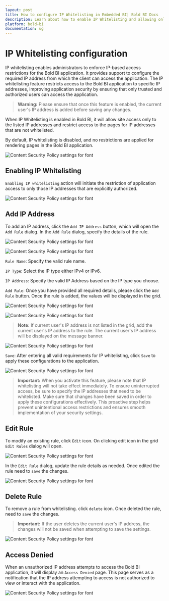 ```yaml
---
layout: post
title: How to configure IP Whitelisting in Embedded BI| Bold BI Docs
description: Learn about how to enable IP Whitelisting and allowing only specified IP addresses to access Bold BI embedded application.
platform: bold-bi
documentation: ug
---
```


# IP Whitelisting configuration

IP whitelisting enables administrators to enforce IP-based access restrictions for the Bold BI application. It provides support to configure the required IP address from which the client can access the application. The IP whitelisting feature restricts access to the Bold BI application to specific IP addresses, improving application security by ensuring that only trusted and authorized users can access the application.

> **Warning:** Please ensure that once this feature is enabled, the current user's IP address is added before saving any changes.

When IP Whitelisting is enabled in Bold BI, it will allow site access only to the listed IP addresses and restrict access to the pages for IP addresses that are not whitelisted.

By default, IP whitelisting is disabled, and no restrictions are applied for rendering pages in the Bold BI application. 

![Content Security Policy settings for font](/static/assets/security-configuration/images/ip-whitelisting-options.png#width=55%)

## Enabling IP Whitelisting

`Enabling IP whitelisting` action will initiate the restriction of application access to only those IP addresses that are explicitly authorized.

![Content Security Policy settings for font](/static/assets/security-configuration/images/enabled-ip-whitelisting.png)


## Add IP Address

To add an IP address, click the `Add IP Address` button, which will open the `Add Rule` dialog. In the `Add Rule` dialog, specify the details of the rule.

![Content Security Policy settings for font](/static/assets/security-configuration/images/add-rule-button.png)

![Content Security Policy settings for font](/static/assets/security-configuration/images/add-rule-dialog.png)

`Rule Name`: Specify the valid rule name.

`IP Type`: Select the IP type either IPv4 or IPv6.

`IP Address`: Specify the valid IP Address based on the IP type you choose.

`Add Rule`: Once you have provided all required details, please click the `Add Rule` button. Once the rule is added, the values will be displayed in the grid.

![Content Security Policy settings for font](/static/assets/security-configuration/images/add-rule.png)

![Content Security Policy settings for font](/static/assets/security-configuration/images/added-rule-grid.png)

> **Note:** If current user's IP address is not listed in the grid, add the current user's IP address to the rule. The current user's IP address will be displayed on the message banner.

![Content Security Policy settings for font](/static/assets/security-configuration/images/user-ipaddress-info.png)

`Save`: After entering all valid requirements for IP whitelisting, click `Save` to apply these configurations to the application.

![Content Security Policy settings for font](/static/assets/security-configuration/images/save-changes-ip.png)

> **Important:** When you activate this feature, please note that IP whitelisting will not take effect immediately. To ensure uninterrupted access, be sure to specify the IP addresses that need to be whitelisted. Make sure that changes have been saved in order to apply these configurations effectively. This proactive step helps prevent unintentional access restrictions and ensures smooth implementation of your security settings.

## Edit Rule

To modify an existing rule, click `Edit` icon. On clicking edit icon in the grid `Edit Rules` dialog will open. 

![Content Security Policy settings for font](/static/assets/security-configuration/images/ipwhitelisting-edit.png)

In the `Edit Rule` dialog, update the rule details as needed. Once edited the rule need to `save` the changes.

![Content Security Policy settings for font](/static/assets/security-configuration/images/edit-rule-dialog.png)

## Delete Rule

To remove a rule from whitelisting. click `delete` icon. Once deleted the rule, need to `save` the changes.

> **Important:** If the user deletes the current user's IP address, the changes will not be saved when attempting to save the settings.

![Content Security Policy settings for font](/static/assets/security-configuration/images/ip-whitelisting-delete.png)

## Access Denied

When an unauthorized IP address attempts to access the Bold BI application, it will display an `Access Denied` page. This page serves as a notification that the IP address attempting to access is not authorized to view or interact with the application.

![Content Security Policy settings for font](/static/assets/security-configuration/images/access-denied-ipwhitelisting.png)